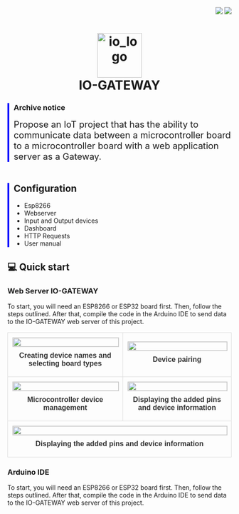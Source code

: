 <p align="right">
  <img src="https://img.shields.io/badge/PHP-v7.4-777BB4"/>
  <img src="https://img.shields.io/badge/Arduino_IDE-v1.8.13-00979D"/>

</p>
<h1 align="center">
  <img src="https://github.com/user-attachments/assets/cb8a947b-8ce8-40bd-9827-9ee32c7c0fda" alt="io_logo" width="100"/>  
  <br>IO-GATEWAY
</h1>
<div style="border-left: 4px solid blue; padding-left: 10px;">
  <h3>Archive notice</h3>
  <span style="font-size: 20px;">Propose an IoT project that has the ability to communicate data between a microcontroller board to a microcontroller board with a web application server as a Gateway.</span>

</div>
<br>
<div style="border-left: 4px solid blue; padding-left: 10px; margin-top: 20px;">
  <h2>Configuration</h2>
  <ul>
    <li>Esp8266</li>
    <li>Webserver</li>
    <li>Input and Output devices</li>
    <li>Dashboard</li>
    <li>HTTP Requests</li>
    <li>User manual</li>
  </ul>
</div>
<h2>💻 Quick start</h2>
<h3>Web Server IO-GATEWAY</h3>
<p>To start, you will need an ESP8266 or ESP32 board first. Then, follow the steps outlined. After that, compile the code in the Arduino IDE to send data to the IO-GATEWAY web server of this project.</p>
<ul>
  <!-- List items go here -->
</ul>
<table style="width: 100%; border-collapse: collapse; font-family: Arial, sans-serif; color: #333;">
  <tr>
    <td style="text-align: center; vertical-align: middle; padding: 10px; border: 1px solid #ddd;">
      <img src="https://github.com/user-attachments/assets/cba7e9e6-635e-4146-ac4d-7694ddd668db" style="width: 100%; max-width: 500px; border: 1px solid #ddd;"/>
      <p style="margin: 10px 0; font-size: 16px; font-weight: bold;">Creating device names and selecting board types</p>
    </td>
    <td style="text-align: center; vertical-align: middle; padding: 10px; border: 1px solid #ddd;">
      <img src="https://github.com/user-attachments/assets/ac3f573f-2580-46e7-b532-578b5c39e147" style="width: 100%; max-width: 500px; border: 1px solid #ddd;"/>
      <p style="margin: 10px 0; font-size: 16px; font-weight: bold;">Device pairing</p>
    </td>
  </tr>
  <tr>
    <td style="text-align: center; vertical-align: middle; padding: 10px; border: 1px solid #ddd;">
      <img src="https://github.com/user-attachments/assets/bd98f143-a5ce-4b29-96ac-19969bd03321" style="width: 100%; max-width: 500px; border: 1px solid #ddd;"/>
      <p style="margin: 10px 0; font-size: 16px; font-weight: bold;">Microcontroller device management</p>
    </td>
    <td style="text-align: center; vertical-align: middle; padding: 10px; border: 1px solid #ddd;">
      <img src="https://github.com/user-attachments/assets/2612b654-e7ab-48fe-9f9b-2afadd00492c" style="width: 100%; max-width: 500px; border: 1px solid #ddd;"/>
      <p style="margin: 10px 0; font-size: 16px; font-weight: bold;">Displaying the added pins and device information</p>
    </td>
  </tr>
  <tr>
    <td colspan="2" style="text-align: center; vertical-align: middle; padding: 10px; border: 1px solid #ddd;">
      <img src="https://github.com/user-attachments/assets/53a3e36f-f6b1-488d-8140-169165ad3f85" style="width: 100%; max-width: 1000px; border: 1px solid #ddd;"/>
      <p style="margin: 10px 0; font-size: 16px; font-weight: bold;">Displaying the added pins and device information</p>
    </td>
  </tr>
</table>

<h3>Arduino IDE</h3>
<p>To start, you will need an ESP8266 or ESP32 board first. Then, follow the steps outlined. After that, compile the code in the Arduino IDE to send data to the IO-GATEWAY web server of this project.</p>







